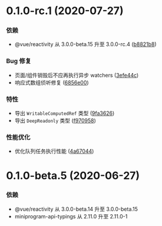 # 0.1.0-rc.1 (2020-07-27)

### 依赖

- @vue/reactivity 从 3.0.0-beta.15 升至 3.0.0-rc.4 ([b8821b8](https://github.com/vue-mini/vue-mini/commit/b8821b8ea068ceedc9bdec6c2a6375c53d0c796f))

### Bug 修复

- 页面/组件销毁后不应再执行异步 watchers ([3efe44c](https://github.com/vue-mini/vue-mini/commit/3efe44c2da0b2ea770d49dcb1d4f17bcc997c690))
- 响应式数组侦听修复 ([6856e00](https://github.com/vue-mini/vue-mini/commit/6856e006ca601de8c9f4d6bd1386abc8666e5993))

### 特性

- 导出 `WritableComputedRef` 类型 ([9fa3626](https://github.com/vue-mini/vue-mini/commit/9fa3626429f889145c97ddc049b8d05d12210268))
- 导出 `DeepReadonly` 类型 ([f970958](https://github.com/vue-mini/vue-mini/commit/f970958be7155f97e70cc4273f32358b8dafaf7f))

### 性能优化

- 优化队列任务执行性能 ([4a67044](https://github.com/vue-mini/vue-mini/commit/4a67044b6b290b219409cc04ec735e670bde8810))

# 0.1.0-beta.5 (2020-06-27)

### 依赖

- @vue/reactivity 从 3.0.0-beta.14 升至 3.0.0-beta.15
- miniprogram-api-typings 从 2.11.0 升至 2.11.0-1
